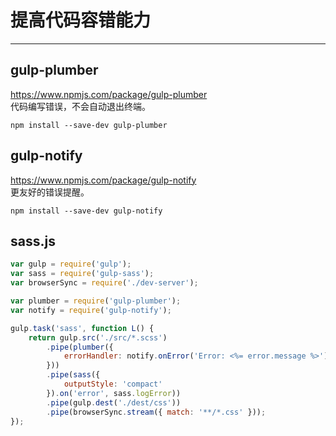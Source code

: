 # 提高代码容错能力
---

## gulp-plumber

https://www.npmjs.com/package/gulp-plumber  
代码编写错误，不会自动退出终端。

```
npm install --save-dev gulp-plumber
```

## gulp-notify

https://www.npmjs.com/package/gulp-notify  
更友好的错误提醒。

```
npm install --save-dev gulp-notify
```

## sass.js

```js
var gulp = require('gulp');
var sass = require('gulp-sass');
var browserSync = require('./dev-server');

var plumber = require('gulp-plumber');
var notify = require('gulp-notify');

gulp.task('sass', function L() {
    return gulp.src('./src/*.scss')
        .pipe(plumber({
            errorHandler: notify.onError('Error: <%= error.message %>')
        }))
        .pipe(sass({
            outputStyle: 'compact'
        }).on('error', sass.logError))
        .pipe(gulp.dest('./dest/css'))
        .pipe(browserSync.stream({ match: '**/*.css' }));
});
```


